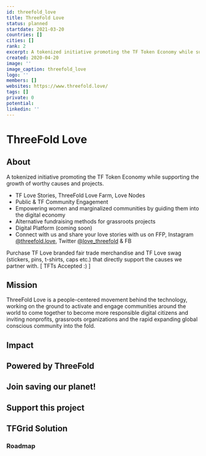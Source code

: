 ```yaml
---
id: threefold_love
title: ThreeFold Love
status: planned
startdate: 2021-03-20
countries: []
cities: []
rank: 2
excerpt: A tokenized initiative promoting the TF Token Economy while supporting the growth of worthy causes and projects.
created: 2020-04-20
image: ''
image_caption: threefold_love
logo: ''
members: []
websites: https://www.threefold.love/
tags: []
private: 0
potential:
linkedin: ''
---
```


# ThreeFold Love

## About

A tokenized initiative promoting the TF Token Economy while supporting the growth of worthy causes and projects.  

- TF Love Stories, ThreeFold Love Farm, Love Nodes
- Public & TF Community Engagement 
- Empowering women and marginalized communities by guiding them into the digital economy
- Alternative fundraising methods for grassroots projects
- Digital Platform (coming soon)
- Connect with us and share your love stories with us on FFP, Instagram [@threefold.love](https://www.instagram.com/threefold.love/), Twitter [@love_threefold](https://twitter.com/love_threefold) & FB

Purchase TF Love branded fair trade merchandise and TF Love swag (stickers, pins, t-shirts, caps etc.) that directly support the causes we partner with. [ TFTs Accepted :) ]

## Mission

ThreeFold Love is a people-centered movement behind the technology, working on the ground to activate and engage communities around the world to come together to become more responsible digital citizens and inviting nonprofits, grassroots organizations and the rapid expanding global conscious community into the fold.

## Impact

## Powered by ThreeFold

## Join saving our planet!

## Support this project

## TFGrid Solution

### Roadmap



